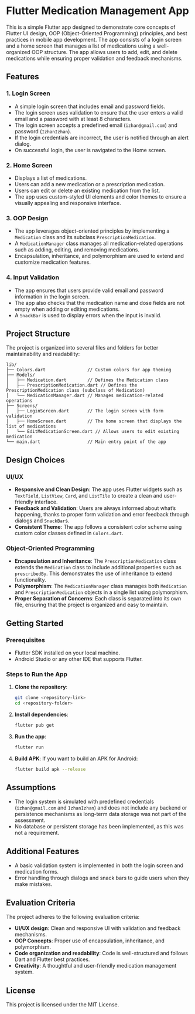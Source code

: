 
# Flutter Medication Management App

This is a simple Flutter app designed to demonstrate core concepts of Flutter UI design, OOP (Object-Oriented Programming) principles, and best practices in mobile app development. The app consists of a login screen and a home screen that manages a list of medications using a well-organized OOP structure. The app allows users to add, edit, and delete medications while ensuring proper validation and feedback mechanisms.

## Features

### 1. **Login Screen**
   - A simple login screen that includes email and password fields.
   - The login screen uses validation to ensure that the user enters a valid email and a password with at least 8 characters.
   - The login screen accepts a predefined email (`izhan@gmail.com`) and password (`IzhanIzhan`).
   - If the login credentials are incorrect, the user is notified through an alert dialog.
   - On successful login, the user is navigated to the Home screen.

### 2. **Home Screen**
   - Displays a list of medications.
   - Users can add a new medication or a prescription medication.
   - Users can edit or delete an existing medication from the list.
   - The app uses custom-styled UI elements and color themes to ensure a visually appealing and responsive interface.

### 3. **OOP Design**
   - The app leverages object-oriented principles by implementing a `Medication` class and its subclass `PrescriptionMedication`.
   - A `MedicationManager` class manages all medication-related operations such as adding, editing, and removing medications.
   - Encapsulation, inheritance, and polymorphism are used to extend and customize medication features.

### 4. **Input Validation**
   - The app ensures that users provide valid email and password information in the login screen.
   - The app also checks that the medication name and dose fields are not empty when adding or editing medications.
   - A `SnackBar` is used to display errors when the input is invalid.

## Project Structure

The project is organized into several files and folders for better maintainability and readability:

```
lib/
├── Colors.dart                // Custom colors for app theming
├── Models/
│   ├── Medication.dart        // Defines the Medication class
│   ├── PrescriptionMedication.dart // Defines the PrescriptionMedication class (subclass of Medication)
│   └── MedicationManager.dart // Manages medication-related operations
├── Screens/
│   ├── LoginScreen.dart       // The login screen with form validation
│   ├── HomeScreen.dart        // The home screen that displays the list of medications
│   └── EditMedicationScreen.dart // Allows users to edit existing medication
└── main.dart                  // Main entry point of the app
```

## Design Choices

### UI/UX
- **Responsive and Clean Design**: The app uses Flutter widgets such as `TextField`, `ListView`, `Card`, and `ListTile` to create a clean and user-friendly interface.
- **Feedback and Validation**: Users are always informed about what’s happening, thanks to proper form validation and error feedback through dialogs and `SnackBar`s.
- **Consistent Theme**: The app follows a consistent color scheme using custom color classes defined in `Colors.dart`.

### Object-Oriented Programming
- **Encapsulation and Inheritance**: The `PrescriptionMedication` class extends the `Medication` class to include additional properties such as `prescribedBy`. This demonstrates the use of inheritance to extend functionality.
- **Polymorphism**: The `MedicationManager` class manages both `Medication` and `PrescriptionMedication` objects in a single list using polymorphism.
- **Proper Separation of Concerns**: Each class is separated into its own file, ensuring that the project is organized and easy to maintain.

## Getting Started

### Prerequisites
- Flutter SDK installed on your local machine.
- Android Studio or any other IDE that supports Flutter.

### Steps to Run the App

1. **Clone the repository**:
   ```bash
   git clone <repository-link>
   cd <repository-folder>
   ```

2. **Install dependencies**:
   ```bash
   flutter pub get
   ```

3. **Run the app**:
   ```bash
   flutter run
   ```

4. **Build APK**:
   If you want to build an APK for Android:
   ```bash
   flutter build apk --release
   ```

## Assumptions
- The login system is simulated with predefined credentials (`izhan@gmail.com` and `IzhanIzhan`) and does not include any backend or persistence mechanisms as long-term data storage was not part of the assessment.
- No database or persistent storage has been implemented, as this was not a requirement.

## Additional Features
- A basic validation system is implemented in both the login screen and medication forms.
- Error handling through dialogs and snack bars to guide users when they make mistakes.

## Evaluation Criteria
The project adheres to the following evaluation criteria:
- **UI/UX design**: Clean and responsive UI with validation and feedback mechanisms.
- **OOP Concepts**: Proper use of encapsulation, inheritance, and polymorphism.
- **Code organization and readability**: Code is well-structured and follows Dart and Flutter best practices.
- **Creativity**: A thoughtful and user-friendly medication management system.

## License
This project is licensed under the MIT License.

